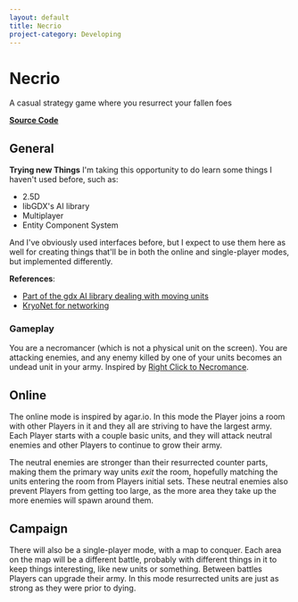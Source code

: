 ```yaml
---
layout: default
title: Necrio
project-category: Developing
---
```


# Necrio
A casual strategy game where you resurrect your fallen foes

**[Source Code](https://github.com/thepaperpilot/Necrio)**

## General
**Trying new Things**
I'm taking this opportunity to do learn some things I haven't used before, such as:
 - 2.5D
 - libGDX's AI library
 - Multiplayer
 - Entity Component System

And I've obviously used interfaces before, but I expect to use them here as well for creating things that'll be in both the online and single-player modes, but implemented differently.

**References**:
 - [Part of the gdx AI library dealing with moving units](https://github.com/libgdx/gdx-ai/wiki/Steering-Behaviors)
 - [KryoNet for networking](https://github.com/EsotericSoftware/kryonet)

### Gameplay
You are a necromancer (which is not a physical unit on the screen). You are attacking enemies, and any enemy killed by one of your units becomes an undead unit in your army. Inspired by [Right Click to Necromance](https://juicybeast.itch.io/right-click-to-necromance).

## Online
The online mode is inspired by agar.io. In this mode the Player joins a room with other Players in it and they all are striving to have the largest army. Each Player starts with a couple basic units, and they will attack neutral enemies and other Players to continue to grow their army.

The neutral enemies are stronger than their resurrected counter parts, making them the primary way units _exit_ the room, hopefully matching the units entering the room from Players initial sets. These neutral enemies also prevent Players from getting too large, as the more area they take up the more enemies will spawn around them.

## Campaign
There will also be a single-player mode, with a map to conquer. Each area on the map will be a different battle, probably with different things in it to keep things interesting, like new units or something. Between battles Players can upgrade their army. In this mode resurrected units are just as strong as they were prior to dying.
